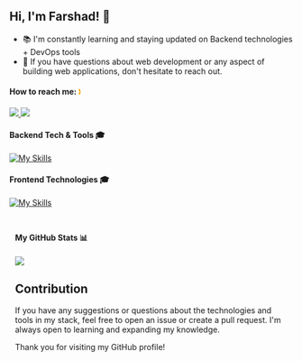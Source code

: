 <h2> Hi, I'm Farshad! 👋 </h2>

- 📚 I'm constantly learning and staying updated on Backend technologies + DevOps tools
- 💬 If you have questions about web development or any aspect of building web applications, don't hesitate to reach out.

<h4> How to reach me: <span style="color:orange"> 🕽 </span></h4>   
<a href="https://www.linkedin.com/in/farshadbadri" target="_blank">
<img src="https://img.shields.io/badge/-LinkedIn-blue?style=for-the-badge&logo=Linkedin&&target=_blanklogoColor=white">
</a>

<a href="https://www.twitter.com/farshadbadri" target="_blank">
<img src="https://img.shields.io/badge/-Twitter-black?style=for-the-badge&logo=x&&target=_blanklogoColor=white">
</a>

#### Backend Tech & Tools 🎓
[![My Skills](https://skillicons.dev/icons?i=php,laravel,nodejs,mysql,mongodb,docker,kubernetes)](https://skillicons.dev)

#### Frontend Technologies 🎓
[![My Skills](https://skillicons.dev/icons?i=js,jquery,react,bootstrap)](https://skillicons.dev)

<div style="display: flex;">
    <div style="flex: 1; padding: 10px;">

#### My GitHub Stats 📊
<a href="http://www.github.com/yushabadri"><img src="https://github-readme-streak-stats.herokuapp.com/?user=yushabadri&stroke=ffffff&background=1c1917&ring=6366f1&fire=6366f1&currStreakNum=ffffff&currStreakLabel=6366f1&sideNums=ffffff&sideLabels=ffffff&dates=ffffff&hide_border=true" /></a>


## Contribution

If you have any suggestions or questions about the technologies and tools in my stack, feel free to open an issue or create a pull request. I'm always open to learning and expanding my knowledge.

Thank you for visiting my GitHub profile!





 

